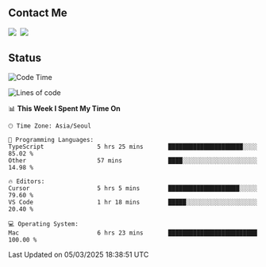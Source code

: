## Contact Me
<a href="https://instagram.com/_hongrok"><img src="https://img.shields.io/badge/Instagram-E4405F?style=for-the-badge&logo=Instagram&logoColor=white"/></a>&nbsp;
<img src="https://img.shields.io/badge/HongRok @hlog2e-5865F2?style=for-the-badge&logo=Discord&logoColor=white"/>&nbsp;

## Status

<!--START_SECTION:waka-->
![Code Time](http://img.shields.io/badge/Code%20Time-844%20hrs%2010%20mins-blue)

![Lines of code](https://img.shields.io/badge/From%20Hello%20World%20I%27ve%20Written-636.5%20thousand%20lines%20of%20code-blue)

📊 **This Week I Spent My Time On** 

```text
🕑︎ Time Zone: Asia/Seoul

💬 Programming Languages: 
TypeScript               5 hrs 25 mins       █████████████████████░░░░   85.02 % 
Other                    57 mins             ████░░░░░░░░░░░░░░░░░░░░░   14.98 % 

🔥 Editors: 
Cursor                   5 hrs 5 mins        ████████████████████░░░░░   79.60 % 
VS Code                  1 hr 18 mins        █████░░░░░░░░░░░░░░░░░░░░   20.40 % 

💻 Operating System: 
Mac                      6 hrs 23 mins       █████████████████████████   100.00 % 
```


 Last Updated on 05/03/2025 18:38:51 UTC
<!--END_SECTION:waka-->
